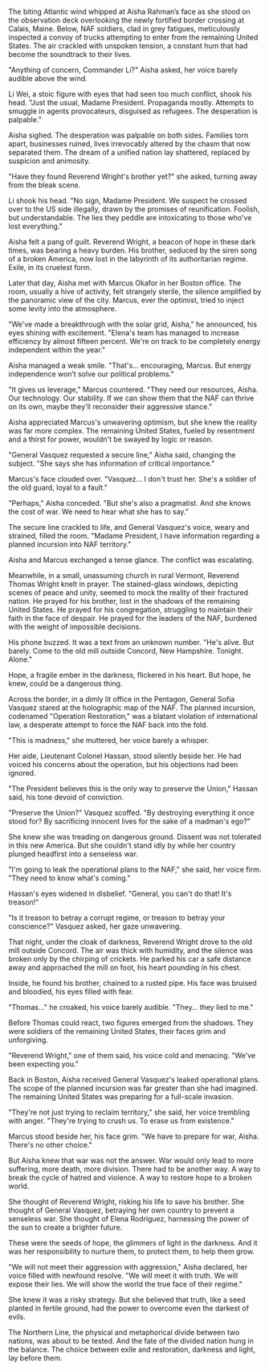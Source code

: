 The biting Atlantic wind whipped at Aisha Rahman’s face as she stood on the observation deck overlooking the newly fortified border crossing at Calais, Maine. Below, NAF soldiers, clad in grey fatigues, meticulously inspected a convoy of trucks attempting to enter from the remaining United States. The air crackled with unspoken tension, a constant hum that had become the soundtrack to their lives.

"Anything of concern, Commander Li?" Aisha asked, her voice barely audible above the wind.

Li Wei, a stoic figure with eyes that had seen too much conflict, shook his head. "Just the usual, Madame President. Propaganda mostly. Attempts to smuggle in agents provocateurs, disguised as refugees. The desperation is palpable."

Aisha sighed. The desperation was palpable on both sides. Families torn apart, businesses ruined, lives irrevocably altered by the chasm that now separated them. The dream of a unified nation lay shattered, replaced by suspicion and animosity.

"Have they found Reverend Wright's brother yet?" she asked, turning away from the bleak scene.

Li shook his head. "No sign, Madame President. We suspect he crossed over to the US side illegally, drawn by the promises of reunification. Foolish, but understandable. The lies they peddle are intoxicating to those who've lost everything."

Aisha felt a pang of guilt. Reverend Wright, a beacon of hope in these dark times, was bearing a heavy burden. His brother, seduced by the siren song of a broken America, now lost in the labyrinth of its authoritarian regime. Exile, in its cruelest form.

Later that day, Aisha met with Marcus Okafor in her Boston office. The room, usually a hive of activity, felt strangely sterile, the silence amplified by the panoramic view of the city. Marcus, ever the optimist, tried to inject some levity into the atmosphere.

"We've made a breakthrough with the solar grid, Aisha," he announced, his eyes shining with excitement. "Elena's team has managed to increase efficiency by almost fifteen percent. We're on track to be completely energy independent within the year."

Aisha managed a weak smile. "That's… encouraging, Marcus. But energy independence won’t solve our political problems."

"It gives us leverage," Marcus countered. "They need our resources, Aisha. Our technology. Our stability. If we can show them that the NAF can thrive on its own, maybe they'll reconsider their aggressive stance."

Aisha appreciated Marcus's unwavering optimism, but she knew the reality was far more complex. The remaining United States, fueled by resentment and a thirst for power, wouldn't be swayed by logic or reason.

"General Vasquez requested a secure line," Aisha said, changing the subject. "She says she has information of critical importance."

Marcus's face clouded over. "Vasquez… I don't trust her. She's a soldier of the old guard, loyal to a fault."

"Perhaps," Aisha conceded. "But she's also a pragmatist. And she knows the cost of war. We need to hear what she has to say."

The secure line crackled to life, and General Vasquez's voice, weary and strained, filled the room. "Madame President, I have information regarding a planned incursion into NAF territory."

Aisha and Marcus exchanged a tense glance. The conflict was escalating.

Meanwhile, in a small, unassuming church in rural Vermont, Reverend Thomas Wright knelt in prayer. The stained-glass windows, depicting scenes of peace and unity, seemed to mock the reality of their fractured nation. He prayed for his brother, lost in the shadows of the remaining United States. He prayed for his congregation, struggling to maintain their faith in the face of despair. He prayed for the leaders of the NAF, burdened with the weight of impossible decisions.

His phone buzzed. It was a text from an unknown number. "He's alive. But barely. Come to the old mill outside Concord, New Hampshire. Tonight. Alone."

Hope, a fragile ember in the darkness, flickered in his heart. But hope, he knew, could be a dangerous thing.

Across the border, in a dimly lit office in the Pentagon, General Sofia Vasquez stared at the holographic map of the NAF. The planned incursion, codenamed "Operation Restoration," was a blatant violation of international law, a desperate attempt to force the NAF back into the fold.

"This is madness," she muttered, her voice barely a whisper.

Her aide, Lieutenant Colonel Hassan, stood silently beside her. He had voiced his concerns about the operation, but his objections had been ignored.

"The President believes this is the only way to preserve the Union," Hassan said, his tone devoid of conviction.

"Preserve the Union?" Vasquez scoffed. "By destroying everything it once stood for? By sacrificing innocent lives for the sake of a madman's ego?"

She knew she was treading on dangerous ground. Dissent was not tolerated in this new America. But she couldn't stand idly by while her country plunged headfirst into a senseless war.

"I'm going to leak the operational plans to the NAF," she said, her voice firm. "They need to know what's coming."

Hassan's eyes widened in disbelief. "General, you can't do that! It's treason!"

"Is it treason to betray a corrupt regime, or treason to betray your conscience?" Vasquez asked, her gaze unwavering.

That night, under the cloak of darkness, Reverend Wright drove to the old mill outside Concord. The air was thick with humidity, and the silence was broken only by the chirping of crickets. He parked his car a safe distance away and approached the mill on foot, his heart pounding in his chest.

Inside, he found his brother, chained to a rusted pipe. His face was bruised and bloodied, his eyes filled with fear.

"Thomas…" he croaked, his voice barely audible. "They… they lied to me."

Before Thomas could react, two figures emerged from the shadows. They were soldiers of the remaining United States, their faces grim and unforgiving.

"Reverend Wright," one of them said, his voice cold and menacing. "We've been expecting you."

Back in Boston, Aisha received General Vasquez's leaked operational plans. The scope of the planned incursion was far greater than she had imagined. The remaining United States was preparing for a full-scale invasion.

"They're not just trying to reclaim territory," she said, her voice trembling with anger. "They're trying to crush us. To erase us from existence."

Marcus stood beside her, his face grim. "We have to prepare for war, Aisha. There's no other choice."

But Aisha knew that war was not the answer. War would only lead to more suffering, more death, more division. There had to be another way. A way to break the cycle of hatred and violence. A way to restore hope to a broken world.

She thought of Reverend Wright, risking his life to save his brother. She thought of General Vasquez, betraying her own country to prevent a senseless war. She thought of Elena Rodriguez, harnessing the power of the sun to create a brighter future.

These were the seeds of hope, the glimmers of light in the darkness. And it was her responsibility to nurture them, to protect them, to help them grow.

"We will not meet their aggression with aggression," Aisha declared, her voice filled with newfound resolve. "We will meet it with truth. We will expose their lies. We will show the world the true face of their regime."

She knew it was a risky strategy. But she believed that truth, like a seed planted in fertile ground, had the power to overcome even the darkest of evils.

The Northern Line, the physical and metaphorical divide between two nations, was about to be tested. And the fate of the divided nation hung in the balance. The choice between exile and restoration, darkness and light, lay before them.